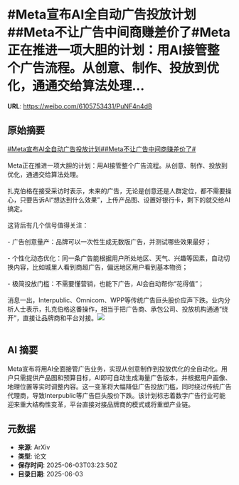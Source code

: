 # #Meta宣布AI全自动广告投放计划##Meta不让广告中间商赚差价了#Meta正在推进一项大胆的计划：用AI接管整个广告流程。从创意、制作、投放到优化，通通交给算法处理...

**URL**: https://weibo.com/6105753431/PuNF4n4dB

## 原始摘要

<a href="https://m.weibo.cn/search?containerid=231522type%3D1%26t%3D10%26q%3D%23Meta%E5%AE%A3%E5%B8%83AI%E5%85%A8%E8%87%AA%E5%8A%A8%E5%B9%BF%E5%91%8A%E6%8A%95%E6%94%BE%E8%AE%A1%E5%88%92%23&amp;extparam=%23Meta%E5%AE%A3%E5%B8%83AI%E5%85%A8%E8%87%AA%E5%8A%A8%E5%B9%BF%E5%91%8A%E6%8A%95%E6%94%BE%E8%AE%A1%E5%88%92%23" data-hide=""><span class="surl-text">#Meta宣布AI全自动广告投放计划#</span></a><a href="https://m.weibo.cn/search?containerid=231522type%3D1%26t%3D10%26q%3D%23Meta%E4%B8%8D%E8%AE%A9%E5%B9%BF%E5%91%8A%E4%B8%AD%E9%97%B4%E5%95%86%E8%B5%9A%E5%B7%AE%E4%BB%B7%E4%BA%86%23&amp;extparam=%23Meta%E4%B8%8D%E8%AE%A9%E5%B9%BF%E5%91%8A%E4%B8%AD%E9%97%B4%E5%95%86%E8%B5%9A%E5%B7%AE%E4%BB%B7%E4%BA%86%23" data-hide=""><span class="surl-text">#Meta不让广告中间商赚差价了#</span></a><br><br>Meta正在推进一项大胆的计划：用AI接管整个广告流程。从创意、制作、投放到优化，通通交给算法处理。<br><br>扎克伯格在接受采访时表示，未来的广告，无论是创意还是人群定位，都不需要操心，只要告诉AI“想达到什么效果”，上传产品图、设置好银行卡，剩下的就交给AI搞定。<br><br>这背后有几个信号值得关注：<br><br>- 广告创意量产：品牌可以一次性生成无数版广告，并测试哪些效果最好；<br><br>- 个性化动态优化：同一条广告能根据用户所处地区、天气、兴趣等因素，自动切换内容，比如城里人看到商超广告，偏远地区用户看到基本物资；<br><br>- 极简投放门槛：不需要懂营销，也能下广告，AI会自动帮你“花得值”；<br><br>消息一出，Interpublic、Omnicom、WPP等传统广告巨头股价应声下跌。业内分析人士表示，扎克伯格这番操作，相当于把广告商、承包公司、投放机构通通“绕开”，直接让品牌商和平台对接。<img style="" src="https://tvax2.sinaimg.cn/large/006Fd7o3gy1i21yqwzdc0j30xc0k0wou.jpg" referrerpolicy="no-referrer"><br><br>

## AI 摘要

Meta宣布将用AI全面接管广告业务，实现从创意制作到投放优化的全自动化。用户只需提供产品图和预算目标，AI即可自动生成海量广告版本，并根据用户画像、地理位置等实时调整内容。这一变革将大幅降低广告投放门槛，同时绕过传统广告代理商，导致Interpublic等广告巨头股价下跌。该计划标志着数字广告行业可能迎来重大结构性变革，平台直接对接品牌商的模式或将重塑产业链。

## 元数据

- **来源**: ArXiv
- **类型**: 论文
- **保存时间**: 2025-06-03T03:23:50Z
- **目录日期**: 2025-06-03
